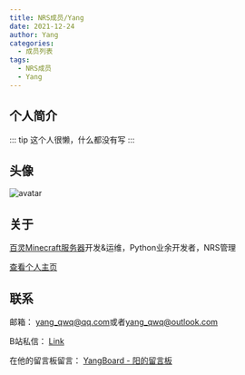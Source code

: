 ```yaml
---
title: NRS成员/Yang
date: 2021-12-24
author: Yang
categories:
  - 成员列表
tags:
  - NRS成员
  - Yang
---
```


## 个人简介

::: tip
这个人很懒，什么都没有写
:::

## 头像

![avatar](/avatar/yang.png)

## 关于

[百灵Minecraft服务器](/projects/bai0.md)开发&运维，Python业余开发者，NRS管理

[查看个人主页](https://yang-qwq.ml/)

## 联系

邮箱： [yang_qwq@qq.com](mailto:yang_qwq@qq.com)或者[yang_qwq@outlook.com](yang_qwq@outlook.com)

B站私信： [Link](https://message.bilibili.com/#/whisper/mid484660963)

在他的留言板留言： [YangBoard - 阳的留言板](https://board.yang-qwq.ml/)
